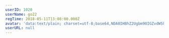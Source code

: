 ```yaml
---
userID: 1020
userName: go22
regTime: 2018-05-11T13:08:00.000Z
avatar: 'data:text/plain; charset=utf-8;base64,NDA0IHBhZ2Ugbm90IGZvdW5kCg=='
userURL: null
---
```



